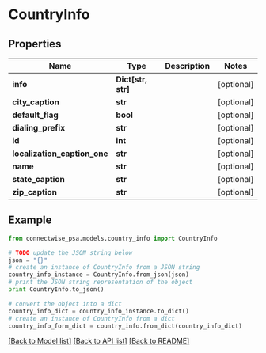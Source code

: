 # CountryInfo


## Properties
Name | Type | Description | Notes
------------ | ------------- | ------------- | -------------
**info** | **Dict[str, str]** |  | [optional] 
**city_caption** | **str** |  | [optional] 
**default_flag** | **bool** |  | [optional] 
**dialing_prefix** | **str** |  | [optional] 
**id** | **int** |  | [optional] 
**localization_caption_one** | **str** |  | [optional] 
**name** | **str** |  | [optional] 
**state_caption** | **str** |  | [optional] 
**zip_caption** | **str** |  | [optional] 

## Example

```python
from connectwise_psa.models.country_info import CountryInfo

# TODO update the JSON string below
json = "{}"
# create an instance of CountryInfo from a JSON string
country_info_instance = CountryInfo.from_json(json)
# print the JSON string representation of the object
print CountryInfo.to_json()

# convert the object into a dict
country_info_dict = country_info_instance.to_dict()
# create an instance of CountryInfo from a dict
country_info_form_dict = country_info.from_dict(country_info_dict)
```
[[Back to Model list]](../README.md#documentation-for-models) [[Back to API list]](../README.md#documentation-for-api-endpoints) [[Back to README]](../README.md)


